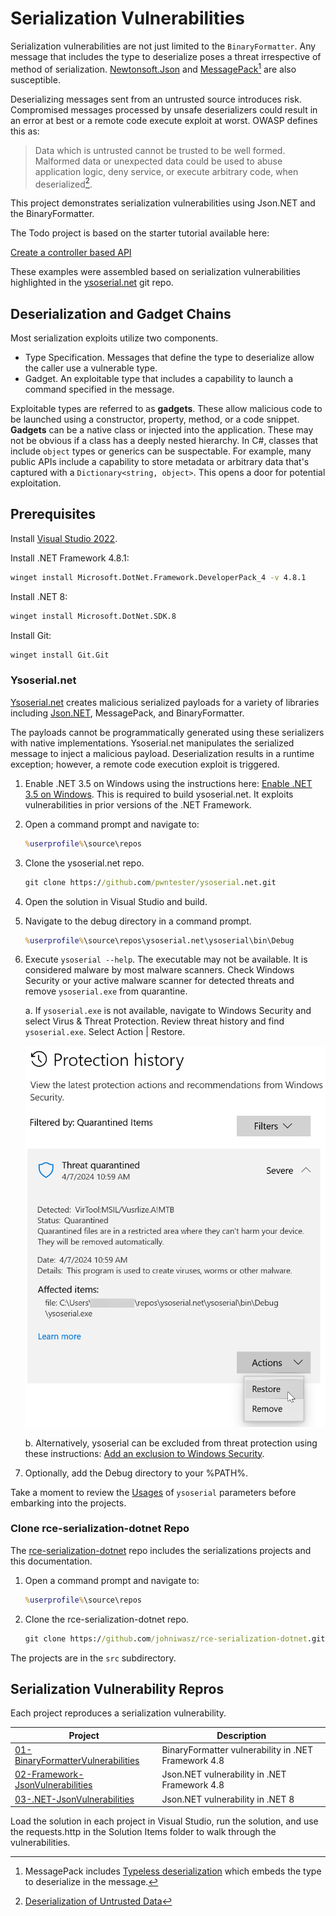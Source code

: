 # Serialization Vulnerabilities

Serialization vulnerabilities are not just limited to the `BinaryFormatter`. Any message that includes the type to deserialize poses a threat irrespective of method of serialization. [Newtonsoft.Json](https://www.newtonsoft.com/) and [MessagePack](https://msgpack.org/)[^1] are also susceptible.

[^1]: MessagePack includes [Typeless deserialization](https://github.com/MessagePack-CSharp/MessagePack-CSharp?tab=readme-ov-file#typeless) which embeds the type to deserialize in the message.

Deserializing messages sent from an untrusted source introduces risk. Compromised messages processed by unsafe deserializers could result in an error at best or a remote code execute exploit at worst. OWASP defines this as:

>Data which is untrusted cannot be trusted to be well formed. Malformed data or unexpected data could be used to abuse application logic, deny service, or execute arbitrary code, when deserialized[^2].

[^2]: [Deserialization of Untrusted Data](https://owasp.org/www-community/vulnerabilities/Deserialization_of_untrusted_data?WT.mc_id=MVP_337682)

This project demonstrates serialization vulnerabilities using Json.NET and the BinaryFormatter.

The Todo project is based on the starter tutorial available here:

[Create a controller based API](https://learn.microsoft.com/en-us/aspnet/core/tutorials/first-web-api?view=aspnetcore-7.0&tabs=visual-studio&WT.mc_id=MVP_337682)

These examples were assembled based on serialization vulnerabilities highlighted in the [ysoserial.net](https://github.com/pwntester/ysoserial.net) git repo.

## Deserialization and Gadget Chains

Most serialization exploits utilize two components.

- Type Specification. Messages that define the type to deserialize allow the caller use a vulnerable type.
- Gadget. An exploitable type that includes a capability to launch a command specified in the message.

Exploitable types are referred to as **gadgets**. These allow malicious code to be launched using a constructor, property, method, or a code snippet. **Gadgets** can be a native class or injected into the application. These may not be obvious if a class has a deeply nested hierarchy. In C#, classes that include `object` types or generics can be suspectable. For example, many public APIs include a capability to store metadata or arbitrary data that's captured with a `Dictionary<string, object>`. This opens a door for potential exploitation.

## Prerequisites

Install [Visual Studio 2022](https://learn.microsoft.com/en-us/visualstudio/install/use-command-line-parameters-to-install-visual-studio?view=vs-2022&WT.mc_id=MVP_337682).

Install .NET Framework 4.8.1:

``` bat
winget install Microsoft.DotNet.Framework.DeveloperPack_4 -v 4.8.1
```

Install .NET 8:

``` bat
winget install Microsoft.DotNet.SDK.8
```

Install Git:

``` bat
winget install Git.Git
```

### Ysoserial.net

[Ysoserial.net](https://github.com/pwntester/ysoserial.net) creates malicious serialized payloads for a variety of libraries including [Json.NET](https://www.newtonsoft.com/json), MessagePack, and BinaryFormatter.

The payloads cannot be programmatically generated using these serializers with native implementations. Ysoserial.net manipulates the serialized message to inject a malicious payload. Deserialization results in a runtime exception; however, a remote code execution exploit is triggered.

1. Enable .NET 3.5 on Windows using the instructions here: [Enable .NET 3.5 on Windows](https://learn.microsoft.com/en-us/dotnet/framework/install/dotnet-35-windows?WT.mc_id=MVP_337682). This is required to build ysoserial.net. It exploits vulnerabilities in prior versions of the .NET Framework.

1. Open a command prompt and navigate to:

    ``` bat
    %userprofile%\source\repos
    ```

1. Clone the ysoserial.net repo.

    ``` bat
    git clone https://github.com/pwntester/ysoserial.net.git
    ```

1. Open the solution in Visual Studio and build.

1. Navigate to the debug directory in a command prompt.

    ``` bat
    %userprofile%\source\repos\ysoserial.net\ysoserial\bin\Debug
    ```

1. Execute `ysoserial --help`. The executable may not be available. It is considered malware by most malware scanners. Check Windows Security or your active malware scanner for detected threats and remove `ysoserial.exe` from quarantine.

    a. If `ysoserial.exe` is not available, navigate to Windows Security and select Virus & Threat Protection. Review threat history and find `ysoserial.exe`. Select Action | Restore.

    ![ysoserial quarantined](./images/ysoserial01.png "ysoserial quarantined")

    b. Alternatively, ysoserial can be excluded from threat protection using these instructions: [Add an exclusion to Windows Security](https://support.microsoft.com/en-us/windows/add-an-exclusion-to-windows-security-811816c0-4dfd-af4a-47e4-c301afe13b26?WT.mc_id=MVP_337682).

1. Optionally, add the Debug directory to your %PATH%.

Take a moment to review the [Usages](https://github.com/pwntester/ysoserial.net?tab=readme-ov-file#usage) of `ysoserial` parameters before embarking into the projects.

### Clone rce-serialization-dotnet Repo

The [rce-serialization-dotnet](https://github.com/johniwasz/rce-serialization-dotnet) repo includes the serializations projects and this documentation.

1. Open a command prompt and navigate to:

    ``` bat
    %userprofile%\source\repos
    ```

1. Clone the rce-serialization-dotnet repo.

    ``` bat
    git clone https://github.com/johniwasz/rce-serialization-dotnet.git
    ```

The projects are in the `src` subdirectory.

## Serialization Vulnerability Repros

Each project reproduces a serialization vulnerability.

| Project | Description |
| --- | --- |
| [01-BinaryFormatterVulnerabilities](./BinarySerialization.md) | BinaryFormatter vulnerability in .NET Framework 4.8 |
| [02-Framework-JsonVulnerabilities](./JSONSerialization.md) | Json.NET vulnerability in .NET Framework 4.8 |
| [03-.NET-JsonVulnerabilities](./NET8JSON.md) | Json.NET vulnerability in .NET 8 |

Load the solution in each project in Visual Studio, run the solution, and use the requests.http in the Solution Items folder to walk through the vulnerabilities.
